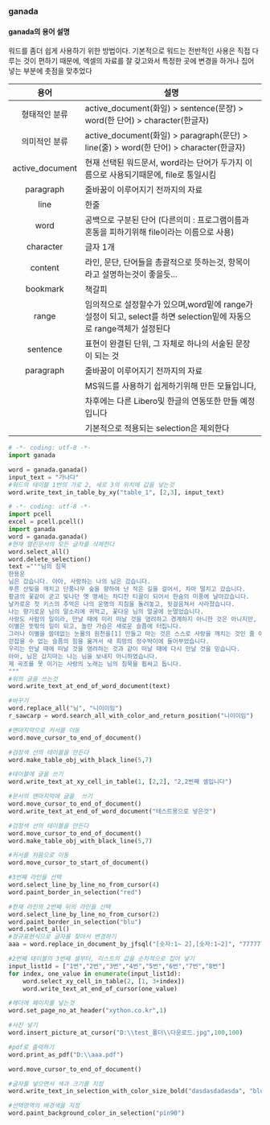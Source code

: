 ### ganada
#### ganada의 용어 설명
워드를 좀더 쉽게 사용하기 위한 방법이다. 기본적으로 워드는 전반적인 사용은 직접 다루는 것이 편하기 때문에, 엑셀의 자료를 잘 갖고와서 
특정한 곳에 변경을 하거나 집어 넣는 부분에 촛점을 맞추었다

|       용어        | 설명       |
|:---------------:|----------|
|     형태적인 분류     | active_document(화일) > sentence(문장) > word(한 단어) > character(한글자) |                       
|     의미적인 분류     | active_document(화일) > paragraph(문단) > line(줄) > word(한 단어) > character(한글자) |              
| active_document | 현재 선택된 워드문서, word라는 단어가 두가지 이름으로 사용되기때문에, file로 통일시킴 |                           
|    paragraph    | 줄바꿈이 이루어지기 전까지의 자료 |                   
|      line       | 한줄       |            
|      word       | 공백으로 구분된 단어 (다른의미 : 프로그램이름과 혼동을 피하기위해 file이라는 이름으로 사용) |                                 
|    character    | 글자 1개    |            
|     content     | 라인, 문단, 단어들을 총괄적으로 뜻하는것, 항목이라고 설명하는것이 좋을듯... |                              
|    bookmark     | 책갈피      |            
|      range      | 임의적으로 설정할수가 있으며,word밑에 range가 설정이 되고, select를 하면 selection밑에 자동으로 range객체가 설정된다 |            
|    sentence     | 표현이 완결된 단위, 그 자체로 하나의 서술된 문장이 되는 것 |         
|    paragraph    | 줄바꿈이 이루어지기 전까지의 자료 |         
|                 | MS워드를 사용하기 쉽게하기위해 만든 모듈입니다, |            
|                 | 차후에는 다른 Libero및 한글의 연동또한 만들 예정입니다 |              
|                 | 기본적으로 적용되는 selection은 제외한다 |         


``` python
# -*- coding: utf-8 -*-
import ganada

word = ganada.ganada()
input_text = "가나다"
#워드의 테이블 1번의 가로 2, 세로 3의 위치에 값을 넣는것
word.write_text_in_table_by_xy("table_1", [2,3], input_text)
```


``` python
# -*- coding: utf-8 -*-
import pcell
excel = pcell.pcell()
import ganada
word = ganada.ganada()
#현재 열린문서의 모든 글자를 삭제한다
word.select_all()
word.delete_selection()
text ="""님의 침묵
한용운
님은 갔습니다. 아아, 사랑하는 나의 님은 갔습니다.
푸른 산빛을 깨치고 단풍나무 숲을 향하여 난 작은 길을 걸어서, 차마 떨치고 갔습니다.
황금의 꽃같이 굳고 빛나던 옛 맹세는 차디찬 티끌이 되어서 한숨의 미풍에 날아갔습니다.
날카로운 첫 키스의 추억은 나의 운명의 지침을 돌려놓고, 뒷걸음쳐서 사라졌습니다.
나는 향기로운 님의 말소리에 귀먹고, 꽃다운 님의 얼굴에 눈멀었습니다.
사랑도 사람의 일이라, 만날 때에 미리 떠날 것을 염려하고 경계하지 아니한 것은 아니지만,
이별은 뜻밖의 일이 되고, 놀란 가슴은 새로운 슬픔에 터집니다.
그러나 이별을 쓸데없는 눈물의 원천을[1] 만들고 마는 것은 스스로 사랑을 깨치는 것인 줄 아는 까닭에,
걷잡을 수 없는 슬픔의 힘을 옮겨서 새 희망의 정수박이에 들어부었습니다.
우리는 만날 때에 떠날 것을 염려하는 것과 같이 떠날 때에 다시 만날 것을 믿습니다.
아아, 님은 갔지마는 나는 님을 보내지 아니하였습니다.
제 곡조를 못 이기는 사랑의 노래는 님의 침묵을 휩싸고 돕니다.
"""
#위의 글을 쓰는것
word.write_text_at_end_of_word_document(text)

#바꾸기
word.replace_all("님", "니이이임")
r_sawcarp = word.search_all_with_color_and_return_position("니이이임")

#맨마지막으로 커서를 이동
word.move_cursor_to_end_of_document()

#검정색 선의 테이블을 만든다
word.make_table_obj_with_black_line(5,7)

#테이블에 글을 쓰기
word.write_text_at_xy_cell_in_table(1, [2,2], "2,2번째 셀입니다")

#문서의 맨마지막에 글을  쓰기
word.move_cursor_to_end_of_document()
word.write_text_at_end_of_word_document("테스트용으로 넣은것")

#검정색 선의 테이블을 만든다
word.move_cursor_to_end_of_document()
word.make_table_obj_with_black_line(5,7)

#커서를 처음으로 이동
word.move_cursor_to_start_of_document()

#3번째 라인을 선택
word.select_line_by_line_no_from_cursor(4)
word.paint_border_in_selection("red")

#한재 라인의 2번째 뒤의 라인을 선택
word.select_line_by_line_no_from_cursor(2)
word.paint_border_in_selection("blu")
word.select_all()
#정규표현식으로 글자를 찾아서 변경하기
aaa = word.replace_in_document_by_jfsql("[숫자:1~ 2],[숫자:1~2]", "777777777777")

#2번째 테이블의 3번째 셀부터, 리스트의 값을 순차적으로 집어 넣기
input_list1d = ["1번","2번","3번","4번","5번","6번","7번","8번"]
for index, one_value in enumerate(input_list1d):
	word.select_xy_cell_in_table(2, [1, 3+index])
	word.write_text_at_end_of_cursor(one_value)

#헤더에 페이지를 넣는것
word.set_page_no_at_header("xython.co.kr",1)

#사진 넣기
word.insert_picture_at_cursor("D:\\test_폴더\\다운로드.jpg",100,100)

#pdf로 출력하기
word.print_as_pdf("D:\\aaa.pdf")

word.move_cursor_to_end_of_document()

#글자를 넣으면서 색과 크기를 지정
word.write_text_in_selection_with_color_size_bold("dasdasdadasda", "blu", 20, False)

#선택영역의 배경색을 지정
word.paint_background_color_in_selection("pin90")


```
